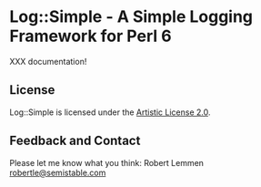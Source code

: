 # Log::Simple - A Simple Logging Framework for Perl 6

XXX documentation!

## License

Log::Simple is licensed under the [Artistic License 2.0](https://opensource.org/licenses/Artistic-2.0).

## Feedback and Contact

Please let me know what you think: Robert Lemmen <robertle@semistable.com>

